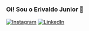 ### Oi! Sou o Erivaldo Junior 👋




[![Instagram](https://img.shields.io/badge/Instagram-E4405F?style=for-the-badge&logo=instagram&logoColor=white)](https://www.instagram.com/erivaldojunior___/)
[![LinkedIn](https://img.shields.io/badge/LinkedIn-0077B5?style=for-the-badge&logo=linkedin&logoColor=white)](https://www.linkedin.com/in/erivaldo-junior-6b2ba8226/)




<!--
**juniorerivaldo/juniorerivaldo** is a ✨ _special_ ✨ repository because its `README.md` (this file) appears on your GitHub profile.

Here are some ideas to get you started:

- 🔭 I’m currently working on ...
- 🌱 I’m currently learning ...
- 👯 I’m looking to collaborate on ...
- 🤔 I’m looking for help with ...
- 💬 Ask me about ...
- 📫 How to reach me: ...
- 😄 Pronouns: ...
- ⚡ Fun fact: ...
-->
